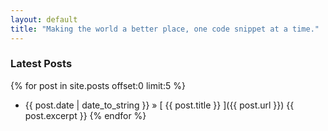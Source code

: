 ```yaml
---
layout: default
title: "Making the world a better place, one code snippet at a time."
---
```


### Latest Posts

{% for post in site.posts offset:0 limit:5 %}
  * {{ post.date | date_to_string }} &raquo; [ {{ post.title }} ]({{ post.url }})
    {{ post.excerpt }}
{% endfor %}
